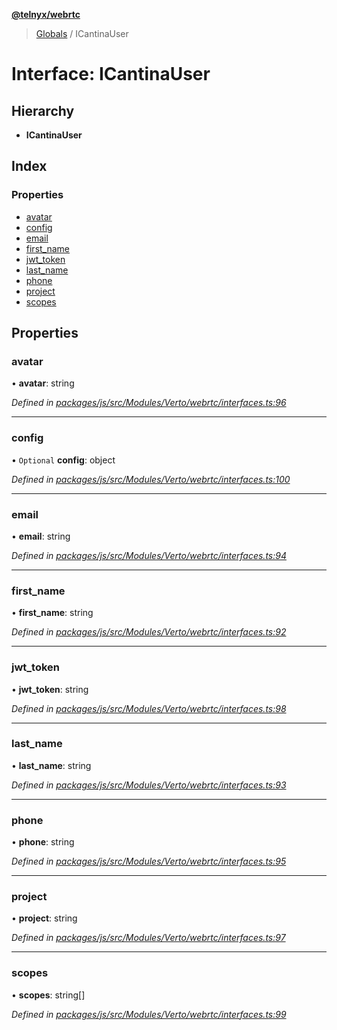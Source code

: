 **[@telnyx/webrtc](../README.md)**

> [Globals](../README.md) / ICantinaUser

# Interface: ICantinaUser

## Hierarchy

* **ICantinaUser**

## Index

### Properties

* [avatar](icantinauser.md#avatar)
* [config](icantinauser.md#config)
* [email](icantinauser.md#email)
* [first\_name](icantinauser.md#first_name)
* [jwt\_token](icantinauser.md#jwt_token)
* [last\_name](icantinauser.md#last_name)
* [phone](icantinauser.md#phone)
* [project](icantinauser.md#project)
* [scopes](icantinauser.md#scopes)

## Properties

### avatar

•  **avatar**: string

*Defined in [packages/js/src/Modules/Verto/webrtc/interfaces.ts:96](https://github.com/team-telnyx/webrtc/blob/main/packages/js/src/Modules/Verto/webrtc/interfaces.ts#L96)*

___

### config

• `Optional` **config**: object

*Defined in [packages/js/src/Modules/Verto/webrtc/interfaces.ts:100](https://github.com/team-telnyx/webrtc/blob/main/packages/js/src/Modules/Verto/webrtc/interfaces.ts#L100)*

___

### email

•  **email**: string

*Defined in [packages/js/src/Modules/Verto/webrtc/interfaces.ts:94](https://github.com/team-telnyx/webrtc/blob/main/packages/js/src/Modules/Verto/webrtc/interfaces.ts#L94)*

___

### first\_name

•  **first\_name**: string

*Defined in [packages/js/src/Modules/Verto/webrtc/interfaces.ts:92](https://github.com/team-telnyx/webrtc/blob/main/packages/js/src/Modules/Verto/webrtc/interfaces.ts#L92)*

___

### jwt\_token

•  **jwt\_token**: string

*Defined in [packages/js/src/Modules/Verto/webrtc/interfaces.ts:98](https://github.com/team-telnyx/webrtc/blob/main/packages/js/src/Modules/Verto/webrtc/interfaces.ts#L98)*

___

### last\_name

•  **last\_name**: string

*Defined in [packages/js/src/Modules/Verto/webrtc/interfaces.ts:93](https://github.com/team-telnyx/webrtc/blob/main/packages/js/src/Modules/Verto/webrtc/interfaces.ts#L93)*

___

### phone

•  **phone**: string

*Defined in [packages/js/src/Modules/Verto/webrtc/interfaces.ts:95](https://github.com/team-telnyx/webrtc/blob/main/packages/js/src/Modules/Verto/webrtc/interfaces.ts#L95)*

___

### project

•  **project**: string

*Defined in [packages/js/src/Modules/Verto/webrtc/interfaces.ts:97](https://github.com/team-telnyx/webrtc/blob/main/packages/js/src/Modules/Verto/webrtc/interfaces.ts#L97)*

___

### scopes

•  **scopes**: string[]

*Defined in [packages/js/src/Modules/Verto/webrtc/interfaces.ts:99](https://github.com/team-telnyx/webrtc/blob/main/packages/js/src/Modules/Verto/webrtc/interfaces.ts#L99)*
